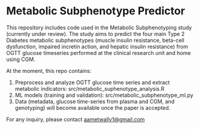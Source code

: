# Metabolic Subphenotype Predictor

This repository includes code used in the Metabolic Subphenotyping study (currently under review). The study aims to predict the four main Type 2 Diabetes metabolic subphenotypes (muscle insulin resistance, beta-cell dysfunction, impaired incretin action, and hepatic insulin resistance) from OGTT glucose timeseries performed at the clinical research unit and home using CGM.


At the moment, this repo contains:
1. Preprocess and analyze OGTT glucose time series and extract metabolic indicators: src/metabolic_suphenotype_analysis.R
2. ML models (training and validation): src/metabolic_subphenotype_ml.py
3. Data (metadata, glucose time-series from plasma and CGM, and genotyping) will become available once the paper is accepted. 

For any inquiry, please contact aametwally1@gmail.com 


